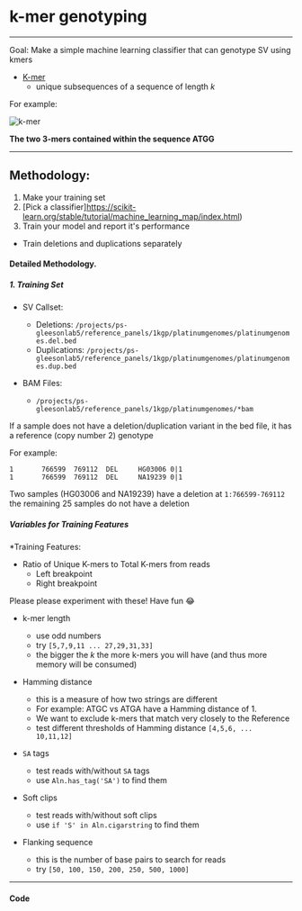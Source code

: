 # k-mer genotyping
----------------------

Goal: Make a simple machine learning classifier that can genotype SV using kmers

* [K-mer](http://compbiolwiki.plos.org/wiki/K-mer)
  * unique subsequences of a sequence of length *k*

For example:

![k-mer](http://compbiolwiki.plos.org/w/images/thumb/a/a1/K_mers.svg/406px-K_mers.svg.png)

**The two 3-mers contained within the sequence ATGG**

------------

## Methodology:

1. Make your training set
2. [Pick a classifier]https://scikit-learn.org/stable/tutorial/machine_learning_map/index.html)
3. Train your model and report it's performance
  * Train deletions and duplications separately 

#### Detailed Methodology.

##### 1. Training Set

* SV Callset:
  * Deletions: `/projects/ps-gleesonlab5/reference_panels/1kgp/platinumgenomes/platinumgenomes.del.bed`
  * Duplications: `/projects/ps-gleesonlab5/reference_panels/1kgp/platinumgenomes/platinumgenomes.dup.bed`

* BAM Files:
  * `/projects/ps-gleesonlab5/reference_panels/1kgp/platinumgenomes/*bam`

If a sample does not have a deletion/duplication variant in the bed file, it has a reference (copy number 2) genotype

For example:

```
1       766599  769112  DEL     HG03006 0|1
1       766599  769112  DEL     NA19239 0|1
```

Two samples (HG03006 and NA19239) have a deletion at `1:766599-769112` the remaining 25 samples do not have a deletion

##### Variables for Training Features

*Training Features:
  * Ratio of Unique K-mers to Total K-mers from reads
    * Left breakpoint
    * Right breakpoint

Please please experiment with these! Have fun :joy:

* k-mer length
  * use odd numbers
  * try `[5,7,9,11 ... 27,29,31,33]`
  * the bigger the *k* the more k-mers you will have (and thus more memory will be consumed)

* Hamming distance
  * this is a measure of how two strings are different
  * For example: ATGC vs ATGA have a Hamming distance of 1.
  * We want to exclude k-mers that match very closely to the Reference
  * test different thresholds of Hamming distance `[4,5,6, ... 10,11,12]` 

* `SA` tags
  * test reads with/without `SA` tags
  * use `Aln.has_tag('SA')` to find them

* Soft clips
  * test reads with/without soft clips
  * use `if 'S' in Aln.cigarstring` to find them

* Flanking sequence
  * this is the number of base pairs to search for reads
  * try `[50, 100, 150, 200, 250, 500, 1000]`

-----------------------

#### Code

```

```






